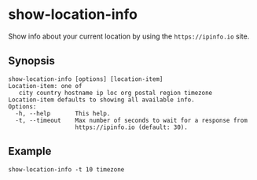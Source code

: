 # show-location-info

Show info about your current location by using the `https://ipinfo.io` site.

## Synopsis
```
show-location-info [options] [location-item]
Location-item: one of
   city country hostname ip loc org postal region timezone 
Location-item defaults to showing all available info.
Options:
  -h, --help       This help.
  -t, --timeout    Max number of seconds to wait for a response from
                   https://ipinfo.io (default: 30).
```

## Example
```
show-location-info -t 10 timezone
```